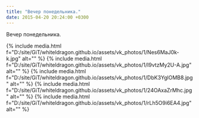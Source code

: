 ```yaml
---
title: "Вечер понедельника."
date: 2015-04-20 20:24:00 +0300
---
```


Вечер понедельника.


{% include media.html f="D:/site/GiT/whiteldragon.github.io/assets/vk_photos/1/Nes6MaJ0k-k.jpg" alt="" %}
{% include media.html f="D:/site/GiT/whiteldragon.github.io/assets/vk_photos/1/I9vtzMy2U-A.jpg" alt="" %}
{% include media.html f="D:/site/GiT/whiteldragon.github.io/assets/vk_photos/1/DbK3YglOMB8.jpg" alt="" %}
{% include media.html f="D:/site/GiT/whiteldragon.github.io/assets/vk_photos/1/24OAxaZrMhc.jpg" alt="" %}
{% include media.html f="D:/site/GiT/whiteldragon.github.io/assets/vk_photos/1/rLh5O9i6EA4.jpg" alt="" %}
